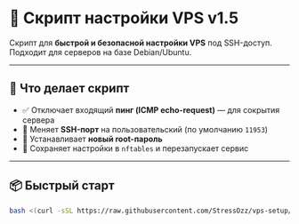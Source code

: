 # 🚀 Скрипт настройки VPS v1.5

Скрипт для **быстрой и безопасной настройки VPS** под SSH-доступ.  
Подходит для серверов на базе Debian/Ubuntu.

---

## 🔧 Что делает скрипт

- ✅ Отключает входящий **пинг (ICMP echo-request)** — для сокрытия сервера
- 🔐 Меняет **SSH-порт** на пользовательский (по умолчанию `11953`)
- 🧩 Устанавливает **новый root-пароль**
- 📌 Сохраняет настройки в `nftables` и перезапускает сервис

---

## 📦 Быстрый старт

```bash
bash <(curl -sSL https://raw.githubusercontent.com/StressOzz/vps-setup/main/vps-setup.sh)
